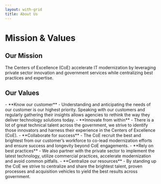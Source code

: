 ```yaml
---
layout: with-grid
title: About Us
---
```


# Mission &amp; Values
## Our Mission
<p class="intro">The Centers of Excellence (CoE) accelerate IT modernization by leveraging private sector innovation and government services while centralizing best practices and expertise.</p>

<h2 id="values">Our Values</h2>
- **Know our customer** - Understanding and anticipating the needs of our customer is our highest priority. Speaking with our customers and regularly gathering their insights allows agencies to rethink the way they deliver technology solutions today.
- **Innovate from within** - There is a lot of great technical talent across the government, we strive to identify those innovators and harness their experience in the  Centers of Excellence (CoE).
- **Collaborate for success** - The CoE recruit the best and brightest from our customer’s workforce to co-lead modernization efforts and ensure success and longevity beyond CoE engagements.
- **Rely on best practices** - We also partner with the private sector to implement the latest technology, utilize commercial practices, accelerate modernization and avoid common pitfalls.
- **Centralize our resources** - By standing up the CoE we strive to centralize and share the brightest talent, proven processes and acquisition vehicles to yield the best results across government.

